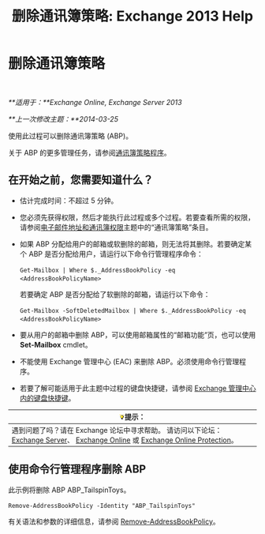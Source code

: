 ﻿---
title: '删除通讯簿策略: Exchange 2013 Help'
TOCTitle: 删除通讯簿策略
ms:assetid: c20c6f82-2f75-4116-9be1-c5af10113f71
ms:mtpsurl: https://technet.microsoft.com/zh-cn/library/Hh529946(v=EXCHG.150)
ms:contentKeyID: 50491459
ms.date: 01/11/2018
mtps_version: v=EXCHG.150
ms.translationtype: HT
---

# 删除通讯簿策略

 

_**适用于：**Exchange Online, Exchange Server 2013_

_**上一次修改主题：**2014-03-25_

使用此过程可以删除通讯簿策略 (ABP)。

关于 ABP 的更多管理任务，请参阅[通讯簿策略程序](address-book-policy-procedures-exchange-2013-help.md)。

## 在开始之前，您需要知道什么？

  - 估计完成时间：不超过 5 分钟。

  - 您必须先获得权限，然后才能执行此过程或多个过程。若要查看所需的权限，请参阅[电子邮件地址和通讯簿权限](email-address-and-address-book-permissions-exchange-2013-help.md)主题中的“通讯簿策略”条目。

  - 如果 ABP 分配给用户的邮箱或软删除的邮箱，则无法将其删除。若要确定某个 ABP 是否分配给用户，请运行以下命令行管理程序命令：
    
    `Get-Mailbox | Where $._AddressBookPolicy -eq <AddressBookPolicyName>`
    
    若要确定 ABP 是否分配给了软删除的邮箱，请运行以下命令：
    
    `Get-Mailbox -SoftDeletedMailbox | Where $._AddressBookPolicy -eq <AddressBookPolicyName>`

  - 要从用户的邮箱中删除 ABP，可以使用邮箱属性的“邮箱功能”页，也可以使用 **Set-Mailbox** cmdlet。

  - 不能使用 Exchange 管理中心 (EAC) 来删除 ABP。必须使用命令行管理程序。

  - 若要了解可能适用于此主题中过程的键盘快捷键，请参阅 [Exchange 管理中心内的键盘快捷键](keyboard-shortcuts-in-the-exchange-admin-center-exchange-online-protection-help.md)。

<table>
<thead>
<tr class="header">
<th><img src="images/Bb124558.tip(EXCHG.150).gif" title="提示" alt="提示" />提示：</th>
</tr>
</thead>
<tbody>
<tr class="odd">
<td>遇到问题了吗？请在 Exchange 论坛中寻求帮助。 请访问以下论坛：<a href="https://go.microsoft.com/fwlink/p/?linkid=60612">Exchange Server</a>、 <a href="https://go.microsoft.com/fwlink/p/?linkid=267542">Exchange Online</a> 或 <a href="https://go.microsoft.com/fwlink/p/?linkid=285351">Exchange Online Protection</a>。</td>
</tr>
</tbody>
</table>


## 使用命令行管理程序删除 ABP

此示例将删除 ABP ABP\_TailspinToys。

    Remove-AddressBookPolicy -Identity "ABP_TailspinToys"

有关语法和参数的详细信息，请参阅 [Remove-AddressBookPolicy](https://technet.microsoft.com/zh-cn/library/hh529929\(v=exchg.150\))。

